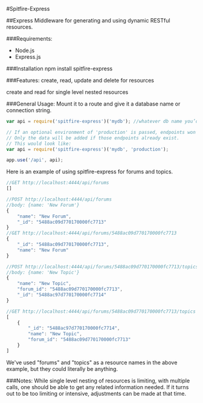 #Spitfire-Express

##Express Middleware for generating and using dynamic RESTful resources.

###Requirements:

- Node.js
- Express.js

###Installation
npm install spitfire-express

###Features:
create, read, update and delete for resources

create and read for single level nested resources

###General Usage:
Mount it to a route and give it a database name or connection string.

```javascript
var api = require('spitfire-express')('mydb'); //whatever db name you’d like

// If an optional environment of 'production' is passed, endpoints won’t be created.
// Only the data will be added if those endpoints already exist.
// This would look like:
var api = require('spitfire-express')('mydb', 'production');

app.use('/api', api);
```
Here is an example of using spitfire-express for forums and topics.

```javascript
//GET http://localhost:4444/api/forums
[]

//POST http://localhost:4444/api/forums
//body: {name: 'New Forum'}
{
    "name": "New Forum",
    "_id": "5488ac09d770170000fc7713"
}
//GET http://localhost:4444/api/forums/5488ac09d770170000fc7713
{
    "_id": "5488ac09d770170000fc7713",
    "name": "New Forum"
}

//POST http://localhost:4444/api/forums/5488ac09d770170000fc7713/topics
//body: {name: 'New Topic'}
{
    "name": "New Topic",
    "forum_id": "5488ac09d770170000fc7713",
    "_id": "5488ac97d770170000fc7714"
}

//GET http://localhost:4444/api/forums/5488ac09d770170000fc7713/topics
[
    {
        "_id": "5488ac97d770170000fc7714",
        "name": "New Topic",
        "forum_id": "5488ac09d770170000fc7713"
    }
]
```

We've used "forums" and "topics" as a resource names in the above example, but they could literally be anything.

###Notes:
While single level nesting of resources is limiting, with multiple calls, one should be able to get any related information needed.  If it turns out to be too limiting or intensive, adjustments can be made at that time.
